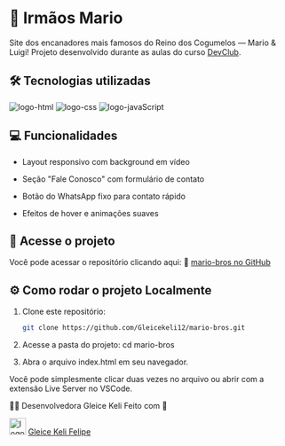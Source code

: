 # 🍄 Irmãos Mario

Site dos encanadores mais famosos do Reino dos Cogumelos — Mario & Luigi!
Projeto desenvolvido durante as aulas do curso <a href="https://rodolfomori.com.br/devclub">DevClub</a>.

## 🛠 Tecnologias utilizadas

<img src="https://img.shields.io/badge/HTML5-E34F26?style=for-the-badge&logo=html5&logoColor=white" alt="logo-html" />

<img src="https://img.shields.io/badge/CSS3-1572B6?style=for-the-badge&logo=css3&logoColor=white" alt="logo-css"/>

<img src="https://img.shields.io/badge/JavaScript-F7DF1E?style=for-the-badge&logo=javascript&logoColor=black" alt="logo-javaScript"/>

## 💻 Funcionalidades

- Layout responsivo com background em vídeo

- Seção "Fale Conosco" com formulário de contato

- Botão do WhatsApp fixo para contato rápido

- Efeitos de hover e animações suaves

## 🚀 Acesse o projeto
Você pode acessar o repositório clicando aqui:
🔗 [mario-bros no GitHub](https://github.com/Gleicekeli12/mario-bros.git)

## ⚙️ Como rodar o projeto Localmente

1. Clone este repositório:

   ```bash
   git clone https://github.com/Gleicekeli12/mario-bros.git

2. Acesse a pasta do projeto:
   cd mario-bros

3. Abra o arquivo index.html em seu navegador.

Você pode simplesmente clicar duas vezes no arquivo ou abrir com a extensão Live Server no VSCode.

🙋‍♀️ Desenvolvedora Gleice Keli Feito com 💙

<img src="https://img.icons8.com/?size=100&id=84888&format=png&color=999999" alt="logo-Linkedin" width="30" /> <a href="https://www.linkedin.com/in/gleice-keli-felipe9670/">Gleice Keli Felipe</a>

